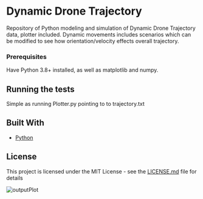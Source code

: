 # Dynamic Drone Trajectory

Repository of Python modeling and simulation of Dynamic Drone Trajectory data, plotter included.
Dynamic movements includes scenarios which can be modified to see how orientation/velocity effects overall trajectory.


### Prerequisites

Have Python 3.8+ installed, as well as matplotlib and numpy.


## Running the tests

Simple as running Plotter.py pointing to to trajectory.txt


## Built With

* [Python](https://www.python.org/) 

## License

This project is licensed under the MIT License - see the [LICENSE.md](LICENSE.md) file for details


![outputPlot](https://user-images.githubusercontent.com/36251064/110841507-93570f80-826b-11eb-9f50-76756a2af9e4.png)

